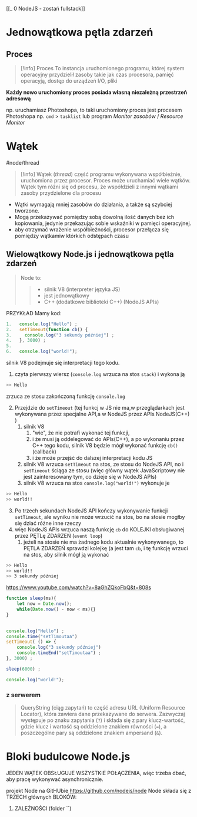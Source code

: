 [[_ 0 NodeJS - zostań fullstack]]


# Jednowątkowa pętla zdarzeń

## Proces
>[!info] Proces
>To instancja uruchomionego programu, której system operacyjny przydzielił zasoby takie jak czas procesora, pamięć operacyją, dostęp do urządzeń I/O, pliki

**Każdy nowo uruchomiony proces posiada własną niezależną przestrzeń adresową**

np. uruchamiasz Photoshopa, to taki uruchomiony proces jest procesem Photoshopa
np. `cmd` > `tasklist`
lub program *Monitor zasobów* / *Resource Monitor*

# Wątek
#node/thread

>[!info] Wątek (*thread*)
>część programu wykonywana współbieżnie, uruchomiona przez procesor. 
>Proces może uruchamiać wiele wątków. 
>Wątek tym różni się od procesu, że współdzieli z innymi wątkami zasoby przydzielone dla procesu

- Wątki wymagają mniej zasobów do działania, a także są szybciej tworzone. 
- Mogą przekazywać pomiędzy sobą dowolną ilość danych bez ich kopiowania, jedynie przekazując sobie wskaźniki w pamięci operacyjnej.
- aby otrzymać wrażenie współbieżności, procesor przełącza się pomiędzy wątkamiw którkich odstępach czasu


## Wielowątkowy Node.js i jednowątkowa pętla zdarzeń

>  Node to:
>>  - silnik V8 (interpreter języka JS)
>> 	 - jest jednowątkowy
>>  - C++ (dodatkowe biblioteki C++) (NodeJS APIs)


PRZYKŁAD
Mamy kod:
```js
1.   console.log("Hello") ;
2.   setTimeout(function cb() {
3. 	   console.log("3 sekundy później") ;
4.   }, 3000) ;
5.
6.   console.log("world!");
```

silnik V8 podejmuje się interpretacji tego kodu.
1. czyta pierwszy wiersz (`console.log` wrzuca na stos `stack`) i wykona ją
```bash
>> Hello
```
zrzuca ze stosu zakończoną funkcję `console.log`

2. Przejdzie do `setTimeout` (tej funkcj w JS nie ma,w  przeglądarkach jest wykonywana przez specjalne API,a w NodeJS przez APIs NodeJS(C++) )
	1. silnik V8 
		1. "wie", że nie potrafi wykonać tej funkcji,
		2. i że musi ją oddelegować do APIs(C++), a po wykonaniu przez C++ tego kodu, silnik V8 będzie mógł wykonać funkcję `cb()` (callback)
		3. i że może przejść do dalszej interpretacji kodu JS
	2. silnik V8 wrzuca `setTimeout` na stos, ze stosu do NodeJS API, no i `setTimeout` ściąga ze stosu (więc główny wątek JavaScriptowy nie jest zainteresowany tym, co dzieje się w NodeJS APIs)
	3. silnik V8 wrzuca na stos `console.log("world!")` wykonuje je
```bash
>> Hello
>> world!!
```
3. Po trzech sekundach NodeJS API kończy wykonywanie funkcji `setTimeout`, ale wyniku nie może wrzucić na stos, bo na stosie mogłby się dziać różne inne rzeczy 
4. więc NodeJS APIs wrzuca naszą funkcję `cb` do KOLEJKI obsługiwanej przez PĘTLę ZDARZEŃ (`event loop`) 
	1. jeżeli na stosie nie ma żadnego kodu aktualnie wykonywanego, to PĘTLA ZDARZEŃ sprawdzi kolejkę (a jest tam `cb`, i tę funkcję wrzuci na stos, aby silnik mógł ją wykonać
```bash
>> Hello
>> world!!
>> 3 sekundy później
```

https://www.youtube.com/watch?v=8aGhZQkoFbQ&t=808s

```js
function sleep(ms){
    let now = Date.now();
    while(Date.now() - now < ms){}
}
 

console.log("Hello") ;
console.time("setTimoutaa")
setTimeout( () => {
    console.log("3 sekundy później")
    console.timeEnd("setTimoutaa") ;    
}, 3000) ;

sleep(6000) ;

console.log("world!");
```


### z serwerem 
> QueryString (ciąg zapytań) to część adresu URL (Uniform Resource Locator), która zawiera dane przekazywane do serwera. Zazwyczaj występuje po znaku zapytania (`?`) i składa się z pary klucz-wartość, gdzie klucz i wartość są oddzielone znakiem równości (` = `), a poszczególne pary są oddzielone znakiem ampersand (`&`).








# Bloki budulcowe Node.js

JEDEN WĄTEK OBSŁUGUJE WSZYSTKIE POŁĄCZENIA,
więc trzeba dbać, aby pracę wykonywać asynchronicznie.

projekt Node na GitHUbie
https://github.com/nodejs/node
Node składa się z TRZECH głównych BLOKÓW:
1. ZALEŻNOŚCI (folder ``)




